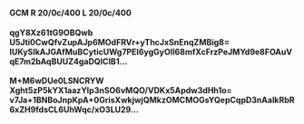 #### GCM R 20/0c/400 L 20/0c/400
**qgY8Xz61tG9OBQwb**<br/>**U5Jti0CwQfvZupAJp6MOdFRVr+yThcJxSnEnqZMBig8=**<br/>**IUKySIkAJGAfMuBCyticUWg7PEl6ygGyOIl68mfXcFrzPeJMYd9e8FOAuVqE7m2bAqBUUZ4gaDQICIB1...**<br/><br/>
**M+M6wDUe0LSNCRYW**<br/>**Xght5zP5kYX1aazYIp3nSO6vMQO/VDKx5Apdw3dHh1o=**<br/>**v7Ja+1BNBoJnpKpA+0GrisXwkjwjQMkzOMCMOGsYQepCqpD3nAaIkRbR6xZH9fdsCL6UhWqc/xO3LU29...**